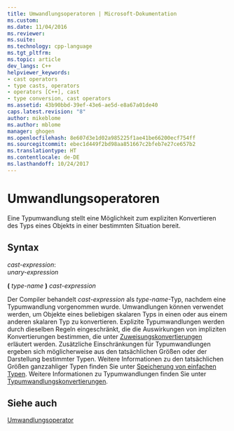 ```yaml
---
title: Umwandlungsoperatoren | Microsoft-Dokumentation
ms.custom: 
ms.date: 11/04/2016
ms.reviewer: 
ms.suite: 
ms.technology: cpp-language
ms.tgt_pltfrm: 
ms.topic: article
dev_langs: C++
helpviewer_keywords:
- cast operators
- type casts, operators
- operators [C++], cast
- type conversion, cast operators
ms.assetid: 43b90bbd-39ef-43e6-ae5d-e8a67a01de40
caps.latest.revision: "8"
author: mikeblome
ms.author: mblome
manager: ghogen
ms.openlocfilehash: 8e607d3e1d02a985225f1ae41be66200ecf754ff
ms.sourcegitcommit: ebec1d449f2bd98aa851667c2bfeb7e27ce657b2
ms.translationtype: HT
ms.contentlocale: de-DE
ms.lasthandoff: 10/24/2017
---
```

# <a name="cast-operators"></a>Umwandlungsoperatoren
Eine Typumwandlung stellt eine Möglichkeit zum expliziten Konvertieren des Typs eines Objekts in einer bestimmten Situation bereit.  
  
## <a name="syntax"></a>Syntax  
 *cast-expression*:  
 *unary-expression*  
  
 **(**  *type-name*  **)**  *cast-expression*  
  
 Der Compiler behandelt *cast-expression* als *type-name*-Typ, nachdem eine Typumwandlung vorgenommen wurde. Umwandlungen können verwendet werden, um Objekte eines beliebigen skalaren Typs in einen oder aus einem anderen skalaren Typ zu konvertieren. Explizite Typumwandlungen werden durch dieselben Regeln eingeschränkt, die die Auswirkungen von impliziten Konvertierungen bestimmen, die unter [Zuweisungskonvertierungen](../c-language/assignment-conversions.md) erläutert werden. Zusätzliche Einschränkungen für Typumwandlungen ergeben sich möglicherweise aus den tatsächlichen Größen oder der Darstellung bestimmter Typen. Weitere Informationen zu den tatsächlichen Größen ganzzahliger Typen finden Sie unter [Speicherung von einfachen Typen](../c-language/storage-of-basic-types.md). Weitere Informationen zu Typumwandlungen finden Sie unter [Typumwandlungskonvertierungen](../c-language/type-cast-conversions.md).  
  
## <a name="see-also"></a>Siehe auch  
 [Umwandlungsoperator](../cpp/cast-operator-parens.md)
